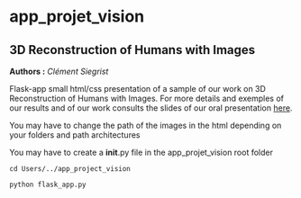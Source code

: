 # app_projet_vision
## 3D Reconstruction of Humans with Images

**Authors :** *Clément Siegrist*

Flask-app small html/css presentation of a sample of our work on 3D Reconstruction of Humans with Images. For more details and exemples of our results
and of our work consults the slides of our oral presentation [here](https://github.com/clementsiegrist/app_projet_vision/blob/main/Grand_Projet_Vision_final-compressed.pdf).

You may have to change the path of the images in the html depending
on your folders and path architectures 

You may have to create a __init__.py file in the app_projet_vision root folder

```
cd Users/../app_project_vision
```

```
python flask_app.py
```
